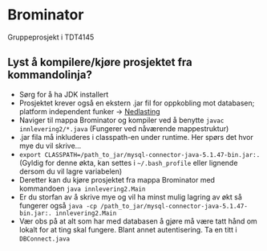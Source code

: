 # Brominator
Gruppeprosjekt i TDT4145

## Lyst å kompilere/kjøre prosjektet fra kommandolinja?
* Sørg for å ha JDK installert
* Prosjektet krever også en ekstern .jar fil for oppkobling mot databasen; platform independent funker -> [Nedlasting](https://dev.mysql.com/downloads/connector/j/5.1.html)
* Naviger til mappa Brominator og kompiler ved å benytte `javac innlevering2/*.java` (Fungerer ved nåværende mappestruktur)
* .jar fila må inkluderes i classpath-en under runtime. Her spørs det hvor mye du vil skrive...
* `export CLASSPATH=/path_to_jar/mysql-connector-java-5.1.47-bin.jar:.` (Gyldig for denne økta, kan settes i `~/.bash_profile` eller lignende dersom du vil lagre variabelen)
* Deretter kan du kjøre prosjektet fra mappa Brominator med kommandoen `java innlevering2.Main`
* Er du storfan av å skrive mye og vil ha minst mulig lagring av økt så fungerer også `java -cp /path_to_jar/mysql-connector-java-5.1.47-bin.jar:. innlevering2.Main`
* Vær obs på at alt som har med databasen å gjøre må være tatt hånd om lokalt for at ting skal fungere. Blant annet autentisering. Ta en titt i `DBConnect.java`
